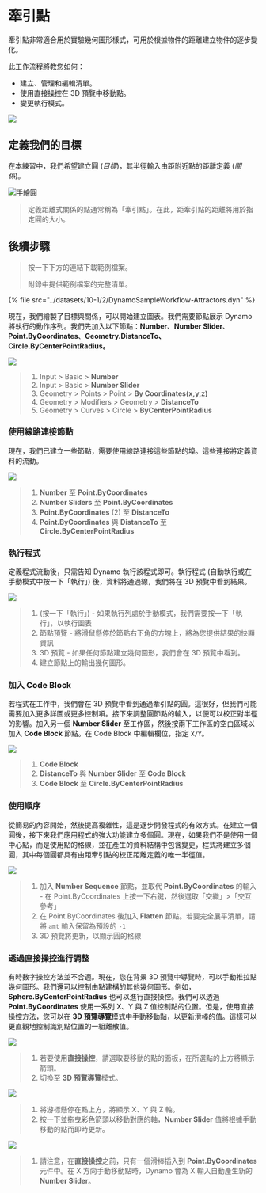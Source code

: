 # 牽引點

牽引點非常適合用於實驗幾何圖形樣式，可用於根據物件的距離建立物件的逐步變化。

此工作流程將教您如何：

* 建立、管理和編輯清單。
* 使用直接操控在 3D 預覽中移動點。
* 變更執行模式。

![](../images/10-1/2/attractor1.gif)

## 定義我們的目標

在本練習中，我們希望建立圓 (_目標_)，其半徑輸入由距附近點的距離定義 (_關係_)。

![手繪圓](../images/10-1/2/00-Hand-Sketch-of-Circle.png)

> 定義距離式關係的點通常稱為「牽引點」。在此，距牽引點的距離將用於指定圓的大小。

## 後續步驟

> 按一下下方的連結下載範例檔案。
>
> 附錄中提供範例檔案的完整清單。

{% file src="../datasets/10-1/2/DynamoSampleWorkflow-Attractors.dyn" %}

現在，我們繪製了目標與關係，可以開始建立圖表。我們需要節點展示 Dynamo 將執行的動作序列。我們先加入以下節點：**Number**、**Number Slider**、**Point.ByCoordinates**、**Geometry.DistanceTo、Circle.ByCenterPointRadius。**

![](<../images/10-1/2/attractor (2).png>)

> 1. Input > Basic > **Number**
> 2. Input > Basic > **Number Slider**
> 3. Geometry > Points > Point > **By Coordinates(x,y,z)**
> 4. Geometry > Modifiers > Geometry > **DistanceTo**
> 5. Geometry > Curves > Circle > **ByCenterPointRadius**

### 使用線路連接節點

現在，我們已建立一些節點，需要使用線路連接這些節點的埠。這些連接將定義資料的流動。

![](<../images/10-1/2/attractor (3).png>)

> 1. **Number** 至 **Point.ByCoordinates**
> 2. **Number Sliders** 至 **Point.ByCoordinates**
> 3. **Point.ByCoordinates** (2) 至 **DistanceTo**
> 4. **Point.ByCoordinates** 與 **DistanceTo** 至 **Circle.ByCenterPointRadius**

### 執行程式

定義程式流動後，只需告知 Dynamo 執行該程式即可。執行程式 (自動執行或在手動模式中按一下「執行」) 後，資料將通過線，我們將在 3D 預覽中看到結果。

![](<../images/10-1/2/attractor (4).png>)

> 1. (按一下「執行」) - 如果執行列處於手動模式，我們需要按一下「執行」，以執行圖表
> 2. 節點預覽 - 將滑鼠懸停於節點右下角的方塊上，將為您提供結果的快顯資訊
> 3. 3D 預覽 - 如果任何節點建立幾何圖形，我們會在 3D 預覽中看到。
> 4. 建立節點上的輸出幾何圖形。

### 加入 **Code Block**

若程式在工作中，我們會在 3D 預覽中看到通過牽引點的圓。這很好，但我們可能需要加入更多詳圖或更多控制項。接下來調整圓節點的輸入，以便可以校正對半徑的影響。加入另一個 **Number Slider** 至工作區，然後按兩下工作區的空白區域以加入 **Code Block** 節點。在 Code Block 中編輯欄位，指定 `X/Y`。

![](<../images/10-1/2/attractor (5).png>)

> 1. **Code Block**
> 2. **DistanceTo** 與 **Number Slider** 至 **Code Block**
> 3. **Code Block** 至 **Circle.ByCenterPointRadius**

### 使用順序

從簡易的內容開始，然後提高複雜性，這是逐步開發程式的有效方式。在建立一個圓後，接下來我們應用程式的強大功能建立多個圓。現在，如果我們不是使用一個中心點，而是使用點的格線，並在產生的資料結構中包含變更，程式將建立多個圓，其中每個圓都具有由距牽引點的校正距離定義的唯一半徑值。

![](<../images/10-1/2/attractor (6).png>)

> 1. 加入 **Number Sequence** 節點，並取代 **Point.ByCoordinates** 的輸入 - 在 Point.ByCoordinates 上按一下右鍵，然後選取「交織」>「交互參考」
> 2. 在 Point.ByCoordinates 後加入 **Flatten** 節點。若要完全展平清單，請將 `amt` 輸入保留為預設的 `-1`
> 3. 3D 預覽將更新，以顯示圓的格線

### 透過直接操控進行調整

有時數字操控方法並不合適。現在，您在背景 3D 預覽中導覽時，可以手動推拉點幾何圖形。我們還可以控制由點建構的其他幾何圖形。例如，**Sphere.ByCenterPointRadius** 也可以進行直接操控。我們可以透過 **Point.ByCoordinates** 使用一系列 X、Y 與 Z 值控制點的位置。但是，使用直接操控方法，您可以在 **3D 預覽導覽**模式中手動移動點，以更新滑棒的值。這樣可以更直觀地控制識別點位置的一組離散值。

![](<../images/10-1/2/attractor (7).png>)

> 1. 若要使用**直接操控**，請選取要移動的點的面板，在所選點的上方將顯示箭頭。
> 2. 切換至 **3D 預覽導覽**模式。

![](../images/10-1/2/attractor\(8\).png)

> 1. 將游標懸停在點上方，將顯示 X、Y 與 Z 軸。
> 2. 按一下並拖曳彩色箭頭以移動對應的軸，**Number Slider** 值將根據手動移動的點而即時更新。

![](<../images/10-1/2/attractor (1).png>)

> 1. 請注意，在**直接操控**之前，只有一個滑棒插入到 **Point.ByCoordinates** 元件中。在 X 方向手動移動點時，Dynamo 會為 X 輸入自動產生新的 **Number Slider**。

